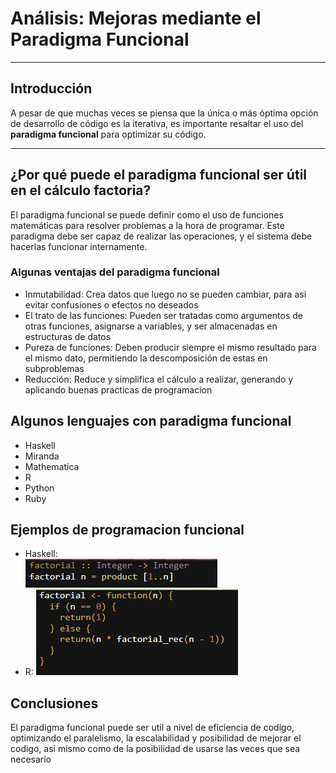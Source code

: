 # Análisis: Mejoras mediante el Paradigma Funcional

---

## Introducción

A pesar de que muchas veces se piensa que la única o más óptima opción de desarrollo de código es la iterativa, es importante resaltar el uso del **paradigma funcional** para optimizar su código.

---

## ¿Por qué puede el paradigma funcional ser útil en el cálculo factoria?

El paradigma funcional se puede definir como el uso de funciones matemáticas para resolver problemas a la hora de programar. Este paradigma debe ser capaz de realizar las operaciones, y el sistema debe hacerlas funcionar internamente.

### Algunas ventajas del paradigma funcional

- Inmutabilidad: Crea datos que luego no se pueden cambiar, para asi evitar confusiones o efectos no deseados
- El trato de las funciones: Pueden ser tratadas como argumentos de otras funciones, asignarse a variables, y ser almacenadas en estructuras de datos
- Pureza de funciones: Deben producir siempre el mismo resultado para el mismo dato, permitiendo la descomposición de estas en subproblemas
- Reducción: Reduce y simplifica el cálculo a realizar, generando y aplicando buenas practicas de programacion

## Algunos lenguajes con paradigma funcional

- Haskell
- Miranda
- Mathematica
- R
- Python
- Ruby

## Ejemplos de programacion funcional

- Haskell:  
   <img src="Haskell.png">
- R:
  <img src="R.png">

## Conclusiones

El paradigma funcional puede ser util a nivel de eficiencia de codigo, optimizando el paralelismo, la escalabilidad y posibilidad de mejorar el codigo, asi mismo como de la posibilidad de usarse las veces que sea necesario
